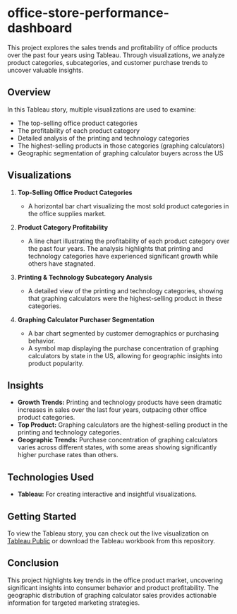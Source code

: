 # office-store-performance-dashboard

This project explores the sales trends and profitability of office products over the past four years using Tableau. Through visualizations, we analyze product categories, subcategories, and customer purchase trends to uncover valuable insights.

## Overview
In this Tableau story, multiple visualizations are used to examine:
- The top-selling office product categories
- The profitability of each product category
- Detailed analysis of the printing and technology categories
- The highest-selling products in those categories (graphing calculators)
- Geographic segmentation of graphing calculator buyers across the US

## Visualizations
1. **Top-Selling Office Product Categories**
   - A horizontal bar chart visualizing the most sold product categories in the office supplies market.

2. **Product Category Profitability**
   - A line chart illustrating the profitability of each product category over the past four years. The analysis highlights that printing and technology categories have experienced significant growth while others have stagnated.

3. **Printing & Technology Subcategory Analysis**
   - A detailed view of the printing and technology categories, showing that graphing calculators were the highest-selling product in these categories.

4. **Graphing Calculator Purchaser Segmentation**
   - A bar chart segmented by customer demographics or purchasing behavior.
   - A symbol map displaying the purchase concentration of graphing calculators by state in the US, allowing for geographic insights into product popularity.

## Insights
- **Growth Trends:** Printing and technology products have seen dramatic increases in sales over the last four years, outpacing other office product categories.
- **Top Product:** Graphing calculators are the highest-selling product in the printing and technology categories.
- **Geographic Trends:** Purchase concentration of graphing calculators varies across different states, with some areas showing significantly higher purchase rates than others.

## Technologies Used
- **Tableau:** For creating interactive and insightful visualizations.

## Getting Started
To view the Tableau story, you can check out the live visualization on [Tableau Public](https://public.tableau.com/app/profile/randy.bartolon.barrios6073/viz/ProfitablityofProducts/ProfitablityofProductsStory) or download the Tableau workbook from this repository.

## Conclusion
This project highlights key trends in the office product market, uncovering significant insights into consumer behavior and product profitability. The geographic distribution of graphing calculator sales provides actionable information for targeted marketing strategies.
